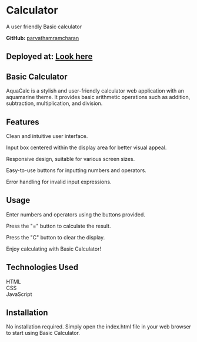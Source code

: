 # Calculator
A user friendly Basic calculator

**GitHub:** [parvathamramcharan](https://github.com/parvathamramcharan)


## Deployed at: [Look here](https://basiccalcalculator.netlify.app/)



## Basic Calculator
AquaCalc is a stylish and user-friendly calculator web application with an aquamarine theme. It provides basic arithmetic operations such as addition, subtraction, multiplication, and division.

## Features
Clean and intuitive user interface.

Input box centered within the display area for better visual appeal.

Responsive design, suitable for various screen sizes.

Easy-to-use buttons for inputting numbers and operators.

Error handling for invalid input expressions.

## Usage
Enter numbers and operators using the buttons provided.

Press the "=" button to calculate the result.

Press the "C" button to clear the display.

Enjoy calculating with Basic Calculator!

## Technologies Used
HTML<br>
CSS<br>
JavaScript
## Installation
No installation required. Simply open the index.html file in your web browser to start using Basic Calculator.
